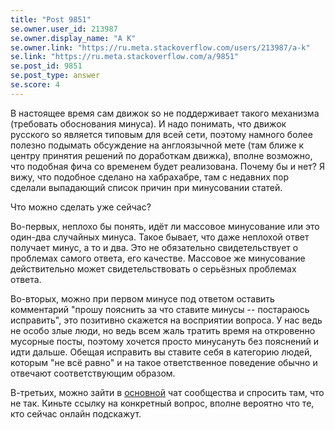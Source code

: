 ```yaml
---
title: "Post 9851"
se.owner.user_id: 213987
se.owner.display_name: "A K"
se.owner.link: "https://ru.meta.stackoverflow.com/users/213987/a-k"
se.link: "https://ru.meta.stackoverflow.com/a/9851"
se.post_id: 9851
se.post_type: answer
se.score: 4
---
```

<p>В настоящее время сам движок so не поддерживает такого механизма (требовать обоснования минуса). И надо понимать, что движок русского so является типовым для всей сети, поэтому намного более полезно подымать обсуждение на англоязычной мете (там ближе к центру принятия решений по доработкам движка), вполне возможно, что подобная фича со временем будет реализована. Почему бы и нет? Я вижу, что подобное сделано на хабрахабре, там с недавних пор сделали выпадающий список причин при минусовании статей.</p>

<p>Что можно сделать уже сейчас?</p>

<p>Во-первых, неплохо бы понять, идёт ли массовое минусование или это один-два случайных минуса. Такое бывает, что даже неплохой ответ получает минус, а то и два. Это не обязательно свидетельствует о проблемах самого ответа, его качестве. Массовое же минусование действительно может свидетельствовать о серьёзных проблемах ответа.</p>

<p>Во-вторых, можно при первом минусе под ответом оставить комментарий "прошу пояснить за что ставите минусы -- постараюсь исправить", это позитивно скажется на восприятии вопроса. У нас ведь не особо злые люди, но ведь всем жаль тратить время на откровенно мусорные посты, поэтому хочется просто минусануть без пояснений и идти дальше. Обещая исправить вы ставите себя в категорию людей, которым "не всё равно" и на такое ответственное поведение обычно и отвечают соответствующим образом.</p>

<p>В-третьих, можно зайти в <a href="https://chat.stackexchange.com/rooms/22462/stack-overflow--">основной</a> чат сообщества и спросить там, что не так. Киньте ссылку на конкретный вопрос, вполне вероятно что те, кто сейчас онлайн подскажут.</p>

